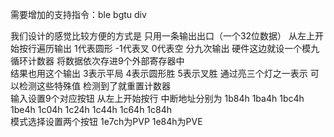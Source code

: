 需要增加的支持指令：ble bgtu div  

我们设计的感觉比较方便的方式是 只用一条输出出口（一个32位数据） 从左上开始按行遍历输出 1代表圆形 -1代表叉 0代表空 分九次输出 硬件这边就设一个模九循环计数器 将数据依次存进9个外部寄存器中  
结果也用这个输出 3表示平局 4表示圆形胜 5表示叉胜 通过亮三个灯之一表示 可以检测这些特殊值 检测到了就重置计数器  
输入设置9个对应按钮 从左上开始按行 中断地址分别为 1b84h 1ba4h 1bc4h 1be4h 1c04h 1c24h 1c44h 1c64h 1c84h  
模式选择设置两个按钮 1e7ch为PVP 1e84h为PVE  